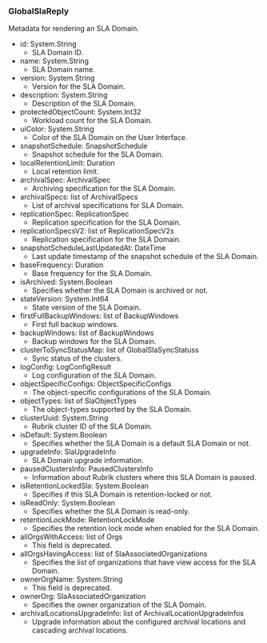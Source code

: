 ### GlobalSlaReply
Metadata for rendering an SLA Domain.

- id: System.String
  - SLA Domain ID.
- name: System.String
  - SLA Domain name.
- version: System.String
  - Version for the SLA Domain.
- description: System.String
  - Description of the SLA Domain.
- protectedObjectCount: System.Int32
  - Workload count for the SLA Domain.
- uiColor: System.String
  - Color of the SLA Domain on the User Interface.
- snapshotSchedule: SnapshotSchedule
  - Snapshot schedule for the SLA Domain.
- localRetentionLimit: Duration
  - Local retention limit.
- archivalSpec: ArchivalSpec
  - Archiving specification for the SLA Domain.
- archivalSpecs: list of ArchivalSpecs
  - List of archival specifications for SLA Domain.
- replicationSpec: ReplicationSpec
  - Replication specification for the SLA Domain.
- replicationSpecsV2: list of ReplicationSpecV2s
  - Replication specification for the SLA Domain.
- snapshotScheduleLastUpdatedAt: DateTime
  - Last update timestamp of the snapshot schedule of the SLA Domain.
- baseFrequency: Duration
  - Base frequency for the SLA Domain.
- isArchived: System.Boolean
  - Specifies whether the SLA Domain is archived or not.
- stateVersion: System.Int64
  - State version of the SLA Domain.
- firstFullBackupWindows: list of BackupWindows
  - First full backup windows.
- backupWindows: list of BackupWindows
  - Backup windows for the SLA Domain.
- clusterToSyncStatusMap: list of GlobalSlaSyncStatuss
  - Sync status of the clusters.
- logConfig: LogConfigResult
  - Log configuration of the SLA Domain.
- objectSpecificConfigs: ObjectSpecificConfigs
  - The object-specific configurations of the SLA Domain.
- objectTypes: list of SlaObjectTypes
  - The object-types supported by the SLA Domain.
- clusterUuid: System.String
  - Rubrik cluster ID of the SLA Domain.
- isDefault: System.Boolean
  - Specifies whether the SLA Domain is a default SLA Domain or not.
- upgradeInfo: SlaUpgradeInfo
  - SLA Domain upgrade information.
- pausedClustersInfo: PausedClustersInfo
  - Information about Rubrik clusters where this SLA Domain is paused.
- isRetentionLockedSla: System.Boolean
  - Specifies if this SLA Domain is retention-locked or not.
- isReadOnly: System.Boolean
  - Specifies whether the SLA Domain is read-only.
- retentionLockMode: RetentionLockMode
  - Specifies the retention lock mode when enabled for the SLA Domain.
- allOrgsWithAccess: list of Orgs
  - This field is deprecated.
- allOrgsHavingAccess: list of SlaAssociatedOrganizations
  - Specifies the list of organizations that have view access for the SLA Domain.
- ownerOrgName: System.String
  - This field is deprecated.
- ownerOrg: SlaAssociatedOrganization
  - Specifies the owner organization of the SLA Domain.
- archivalLocationsUpgradeInfo: list of ArchivalLocationUpgradeInfos
  - Upgrade information about the configured archival locations and cascading archival locations.
